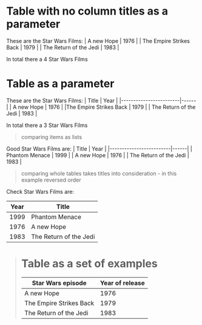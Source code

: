 # Table with no column titles as a parameter

These are the Star Wars Films:
| A new Hope              | 1976 |
| The Empire Strikes Back | 1979 |
| The Return of the Jedi  | 1983 |

In total there a 4 Star Wars Films

# Table as a parameter

These are the Star Wars Films:
| Title                  | Year |
|------------------------|------|
| A new Hope             | 1976 |
|The Empire Strikes Back | 1979 |
| The Return of the Jedi | 1983 |

In total there a 3 Star Wars Films

> comparing items as lists

Good Star Wars Films are:
| Title                   | Year |
|-------------------------|------|
| Phantom Menace          | 1999 |
| A new Hope              | 1976 |
| The Return of the Jedi  | 1983 |

> comparing whole tables takes titles into consideration - in this example reversed order

Check Star Wars Films are:

| Year | Title                   |
|------|-------------------------|
| 1999 | Phantom Menace          |
| 1976 | A new Hope              |
| 1983 | The Return of the Jedi  |

># Table as a set of examples
>
>| Star Wars episode | Year of release |
>|-------|------|
>| A new Hope             | 1976 |
>|The Empire Strikes Back | 1979 |
>| The Return of the Jedi | 1983 |

<!--OUTPUT
> **In da spec:** executed: 2, passed: 1, failed: 1

# Table with no column titles as a parameter

These are the Star Wars Films:
| A new Hope | 1976 |
| The Empire Strikes Back | 1979 |
| The Return of the Jedi | 1983 |

In total there a **~~4~~ [3]** Star Wars Films

# Table as a parameter

These are the Star Wars Films:
| Title | Year |
|-------|------|
| A new Hope | 1976 |
| The Empire Strikes Back | 1979 |
| The Return of the Jedi | 1983 |

In total there a **3** Star Wars Films

> comparing items as lists

~~Good Star Wars Films are:~~
| | Title | Year |
|-|-------|------|
|✓| A new Hope | 1976 |
|✓| The Return of the Jedi | 1983 |
|–| **~~Phantom Menace~~** | **~~1999~~** |
|+| **The Return of the Jedi** | **1983** |

> comparing whole tables takes titles into consideration - in this example reversed order

~~Check Star Wars Films are:~~

| | Year | Title |
|-|------|-------|
|✓| 1976 | A new Hope |
|✓| 1983 | The Return of the Jedi |
|–| **~~1999~~** | **~~Phantom Menace~~** |
|+| **1983** | **The Return of the Jedi** |

># Table as a set of examples
>
>| Star Wars episode | Year of release |
>|-------|------|
>| A new Hope             | 1976 |
>|The Empire Strikes Back | 1979 |
>| The Return of the Jedi | 1983 |

-->
